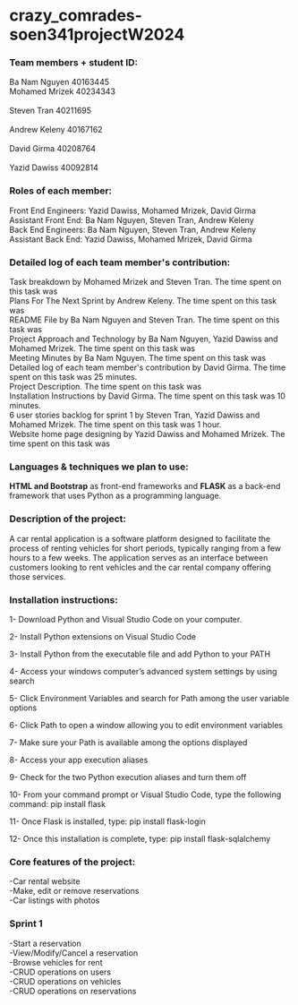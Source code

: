 # crazy_comrades-soen341projectW2024

### Team members + student ID: <br>
Ba Nam Nguyen	  40163445	<br>
Mohamed Mrizek	40234343	<br>	 
Steven Tran	    40211695	<br> 	 
Andrew Keleny  	40167162 <br>	 	 
David Girma	    40208764	<br> 	 
Yazid Dawiss	  40092814	<br>

### Roles of each member: <br>
Front End Engineers: Yazid Dawiss, Mohamed Mrizek, David Girma <br>
Assistant Front End: Ba Nam Nguyen, Steven Tran, Andrew Keleny <br>
Back End Engineers: Ba Nam Nguyen, Steven Tran, Andrew Keleny <br>
Assistant Back End: Yazid Dawiss, Mohamed Mrizek, David Girma <br>

### Detailed log of each team member's contribution: <br>
Task breakdown by Mohamed Mrizek and Steven Tran. The time spent on this task was <br> 
Plans For The Next Sprint by Andrew Keleny. The time spent on this task was <br>
README File by Ba Nam Nguyen and Steven Tran. The time spent on this task was <br> 
Project Approach and Technology by Ba Nam Nguyen, Yazid Dawiss and Mohamed Mrizek. The time spent on this task was <br> 
Meeting Minutes by Ba Nam Nguyen. The time spent on this task was <br> 
Detailed log of each team member's contribution by David Girma. The time spent on this task was 25 minutes. <br> 
Project Description. The time spent on this task was <br> 
Installation Instructions by David Girma. The time spent on this task was 10 minutes. <br> 
6 user stories backlog for sprint 1 by Steven Tran, Yazid Dawiss and Mohamed Mrizek. The time spent on this task was 1 hour. <br> 
Website home page designing by Yazid Dawiss and Mohamed Mrizek. The time spent on this task was <br> 


### Languages & techniques we plan to use: <br>
**HTML and Bootstrap** as front-end frameworks and **FLASK** as a back-end framework that uses Python as a programming language. <br>

### Description of the project:<br>

A car rental application is a software platform designed to facilitate the process of renting vehicles for short periods, typically ranging from a few hours to a few weeks. The application serves as an interface between customers looking to rent vehicles and the car rental company offering those services. <br>

### Installation instructions: <br>
1- Download Python and Visual Studio Code on your computer. <br>

2- Install Python extensions on Visual Studio Code  <br>

3- Install Python from the executable file and add Python to your PATH  <br>

4- Access your windows computer’s advanced system settings by using search  <br>

5- Click Environment Variables and search for Path among the user variable options  <br>

6- Click Path to open a window allowing you to edit environment variables  <br>

7- Make sure your Path is available among the options displayed  <br>

8- Access your app execution aliases  <br>

9- Check for the two Python execution aliases and turn them off  <br>

10- From your command prompt or Visual Studio Code, type the following command: pip install flask  <br>

11- Once Flask is installed, type: pip install flask-login  <br>

12- Once this installation is complete, type: pip install flask-sqlalchemy <br>

### Core features of the project: <br>

-Car rental website<br> -Make, edit or remove reservations<br> -Car listings with photos<br>


### Sprint 1 <br>
-Start a reservation <br>
-View/Modify/Cancel a reservation <br>
-Browse vehicles for rent <br>
-CRUD operations on users <br>
-CRUD operations on vehicles <br>
-CRUD operations on reservations <br>

